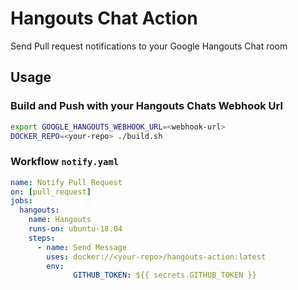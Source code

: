 # Hangouts Chat Action

Send Pull request notifications to your Google Hangouts Chat room

## Usage

### Build and Push with your Hangouts Chats Webhook Url

```bash
export GOOGLE_HANGOUTS_WEBHOOK_URL=<webhook-url>
DOCKER_REPO=<your-repo> ./build.sh
```

### Workflow `notify.yaml`
```yaml
name: Notify Pull Request
on: [pull_request]
jobs:
  hangouts:
    name: Hangouts
    runs-on: ubuntu-18.04
    steps:
      - name: Send Message
        uses: docker://<your-repo>/hangouts-action:latest
        env:
              GITHUB_TOKEN: ${{ secrets.GITHUB_TOKEN }}
```



